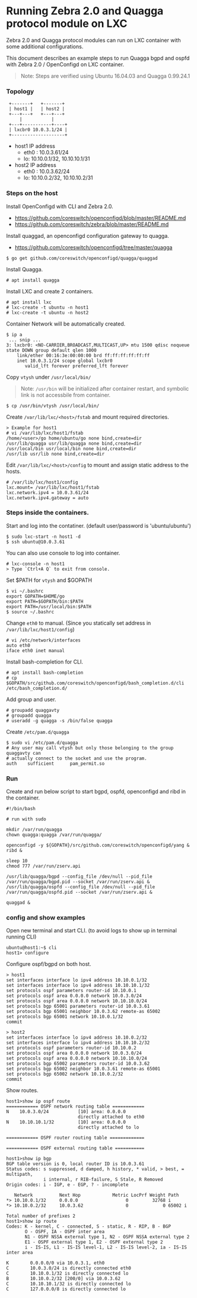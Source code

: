 # Running Zebra 2.0 and Quagga protocol module on LXC

Zebra 2.0 and Quagga protocol modules can run on LXC container with some additional configurations.

This document describes an example steps to run Quagga bgpd and ospfd with Zebra 2.0 / OpenConfigd on LXC container.

> Note: Steps are verified using Ubuntu 16.04.03 and Quagga 0.99.24.1

### Topology

```
 +-------+   +-------+
 | host1 |   | host2 |
 +---+---+   +---+---+
     |           |
 +---+-----------+----+
 | lxcbr0 10.0.3.1/24 |
 +--------------------+
```

* host1 IP address
    * eth0 : 10.0.3.61/24
    * lo: 10.10.0.1/32, 10.10.10.1/31
* host2 IP address
    * eth0 : 10.0.3.62/24
    * lo: 10.10.0.2/32, 10.10.10.2/31

### Steps on the host

Install OpenConfigd with CLI and Zebra 2.0.

* https://github.com/coreswitch/openconfigd/blob/master/README.md
* https://github.com/coreswitch/zebra/blob/master/README.md

Install quaggad, an openconfigd configuration gateway to quagga.

* https://github.com/coreswitch/openconfigd/tree/master/quagga

```
$ go get github.com/coreswitch/openconfigd/quagga/quaggad
```

Install Quagga.

```
# apt install quagga
```

Install LXC and create 2 containers.

```
# apt install lxc
# lxc-create -t ubuntu -n host1
# lxc-create -t ubuntu -n host2
```

Container Network will be automatically created.

```
$ ip a
 ... snip ...
3: lxcbr0: <NO-CARRIER,BROADCAST,MULTICAST,UP> mtu 1500 qdisc noqueue state DOWN group default qlen 1000
    link/ether 00:16:3e:00:00:00 brd ff:ff:ff:ff:ff:ff
    inet 10.0.3.1/24 scope global lxcbr0
       valid_lft forever preferred_lft forever
```

Copy `vtysh` under `/usr/local/bin/`
> Note: `/usr/bin` will be initialized after container restart, and symbolic link is not accessbile from container.

```
$ cp /usr/bin/vtysh /usr/local/bin/
```

Create `/var/lib/lxc/<host>/fstab` and mount required directories.

```
> Example for host1
# vi /var/lib/lxc/host1/fstab
/home/<user>/go home/ubuntu/go none bind,create=dir
/usr/lib/quagga usr/lib/quagga none bind,create=dir
/usr/local/bin usr/local/bin none bind,create=dir
/usr/lib usr/lib none bind,create=dir
```

Edit `/var/lib/lxc/<host>/config` to mount and assign static address to the hosts.

```
# /var/lib/lxc/host1/config
lxc.mount= /var/lib/lxc/host1/fstab
lxc.network.ipv4 = 10.0.3.61/24
lxc.network.ipv4.gateway = auto
```

### Steps inside the containers.

Start and log into the contatiner. (default user/password is 'ubuntu/ubuntu')

```
$ sudo lxc-start -n host1 -d
$ ssh ubuntu@10.0.3.61
```

You can also use console to log into container.

```
# lxc-console -n host1
> Type `Ctrl+A Q` to exit from console.
```

Set $PATH for `vtysh` and $GOPATH

```
$ vi ~/.bashrc
export GOPATH=$HOME/go
export PATH=$GOPATH/bin:$PATH
export PATH=/usr/local/bin:$PATH
$ source ~/.bashrc
```

Change `eth0` to manual. (Since you statically set address in `/var/lib/lxc/host1/config`)
```
# vi /etc/network/interfaces
auto eth0
iface eth0 inet manual
```

Install bash-completion for CLI.

```
# apt install bash-completion
# cp $GOPATH/src/github.com/coreswitch/openconfigd/bash_completion.d/cli /etc/bash_completion.d/
```

Add group and user.

```
# groupadd quaggavty
# groupadd quagga
# useradd -g quagga -s /bin/false quagga
```

Create `/etc/pam.d/quagga`

```
$ sudo vi /etc/pam.d/quagga
# Any user may call vtysh but only those belonging to the group quaggavty can
# actually connect to the socket and use the program.
auth    sufficient      pam_permit.so
```


### Run

Create and run below script to start bgpd, ospfd, openconfigd and ribd in the container.

```
#!/bin/bash

# run with sudo

mkdir /var/run/quagga
chown quagga:quagga /var/run/quagga/

openconfigd -y ${GOPATH}/src/github.com/coreswitch/openconfigd/yang &
ribd &

sleep 10
chmod 777 /var/run/zserv.api

/usr/lib/quagga/bgpd --config_file /dev/null --pid_file /var/run/quagga/bgpd.pid --socket /var/run/zserv.api &
/usr/lib/quagga/ospfd --config_file /dev/null --pid_file /var/run/quagga/ospfd.pid --socket /var/run/zserv.api &

quaggad &
```

### config and show examples

Open new terminal and start CLI. (to avoid logs to show up in terminal running CLI)

```
ubuntu@host1:~$ cli
host1> configure
```

Configure ospf/bgpd on both host.

```
> host1
set interfaces interface lo ipv4 address 10.10.0.1/32
set interfaces interface lo ipv4 address 10.10.10.1/32
set protocols ospf parameters router-id 10.10.0.1
set protocols ospf area 0.0.0.0 network 10.0.3.0/24
set protocols ospf area 0.0.0.0 network 10.10.10.0/24
set protocols bgp 65001 parameters router-id 10.0.3.61
set protocols bgp 65001 neighbor 10.0.3.62 remote-as 65002
set protocols bgp 65001 network 10.10.0.1/32
commit

> host2
set interfaces interface lo ipv4 address 10.10.0.2/32
set interfaces interface lo ipv4 address 10.10.10.2/32
set protocols ospf parameters router-id 10.10.0.2
set protocols ospf area 0.0.0.0 network 10.0.3.0/24
set protocols ospf area 0.0.0.0 network 10.10.10.0/24
set protocols bgp 65002 parameters router-id 10.0.3.62
set protocols bgp 65002 neighbor 10.0.3.61 remote-as 65001
set protocols bgp 65002 network 10.10.0.2/32
commit
```

Show routes.

```
host1>show ip ospf route
============ OSPF network routing table ============
N    10.0.3.0/24           [10] area: 0.0.0.0
                           directly attached to eth0
N    10.10.10.1/32         [10] area: 0.0.0.0
                           directly attached to lo

============ OSPF router routing table =============

============ OSPF external routing table ===========

host1>show ip bgp
BGP table version is 0, local router ID is 10.0.3.61
Status codes: s suppressed, d damped, h history, * valid, > best, = multipath,
              i internal, r RIB-failure, S Stale, R Removed
Origin codes: i - IGP, e - EGP, ? - incomplete

   Network          Next Hop            Metric LocPrf Weight Path
*> 10.10.0.1/32     0.0.0.0                  0         32768 i
*> 10.10.0.2/32     10.0.3.62                0             0 65002 i

Total number of prefixes 2
host1>show ip route
Codes: K - kernel, C - connected, S - static, R - RIP, B - BGP
       O - OSPF, IA - OSPF inter area
       N1 - OSPF NSSA external type 1, N2 - OSPF NSSA external type 2
       E1 - OSPF external type 1, E2 - OSPF external type 2
       i - IS-IS, L1 - IS-IS level-1, L2 - IS-IS level-2, ia - IS-IS inter area

K        0.0.0.0/0 via 10.0.3.1, eth0
C        10.0.3.0/24 is directly connected eth0
C        10.10.0.1/32 is directly connected lo
B        10.10.0.2/32 [200/0] via 10.0.3.62
C        10.10.10.1/32 is directly connected lo
C        127.0.0.0/8 is directly connected lo
```
